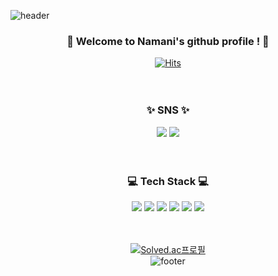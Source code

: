 ![header](https://capsule-render.vercel.app/api?type=waving&color=gradient&customColorList==1,3,18,27&height=230&section=header&text=Namani&fontSize=70)
<br>

<div align="center">
            
### 👋 Welcome to Namani's github profile ! 👋
[![Hits](https://hits.seeyoufarm.com/api/count/incr/badge.svg?url=https%3A%2F%2Fgithub.com%2FNamani31&count_bg=%23FFABC4&title_bg=%23849DD9&icon=&icon_color=%23FFABC4&title=Visit&edge_flat=false)](https://hits.seeyoufarm.com)
<br><br><br>
            
### ✨ SNS ✨
<a href="https://namaniflow.tistory.com/"><img src="https://img.shields.io/badge/Tistory-000000?style=flat-square&logo=tistory&logoColor=FF9E0F&link=https://namaniflow.tistory.com/"/></a> 
<a href="mailto:kwg531@naver.com"><img src="https://img.shields.io/badge/kwg531@naver.com-EA4335?style=flat-square&logo=gmail&logoColor=white&link=mailto:kimyunji9272@gmail.com"/></a>
<br><br><br>

### 💻 Tech Stack 💻
<img src="https://img.shields.io/badge/JAVA-FFE01B?style=for-the-badge&logo=java&logoColor=000000"> <img src="https://img.shields.io/badge/Spring-6DB33F?style=for-the-badge&logo=spring&logoColor=white"> <img src="https://img.shields.io/badge/Spring Boot-6DB33F?style=for-the-badge&logo=springboot&logoColor=white"> <img src="https://img.shields.io/badge/MySQL-4479A1?style=for-the-badge&logo=MySQL&logoColor=white"> <img src="https://img.shields.io/badge/Ubuntu-E95420?style=for-the-badge&logo=ubuntu&logoColor=white"> <img src="https://img.shields.io/badge/github-181717?style=for-the-badge&logo=github&logoColor=white">
<br><br><br>

[![Solved.ac프로필](http://mazassumnida.wtf/api/v2/generate_badge?boj=namani133)](https://solved.ac/namani133)
<br>
![footer](https://capsule-render.vercel.app/api?type=waving&color=gradient&customColorList==1,3,18,27&height=230&section=footer)
